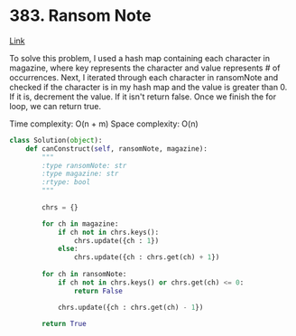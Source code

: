 # 383. Ransom Note

[Link](https://leetcode.com/problems/ransom-note/)

To solve this problem, I used a hash map containing each character in magazine, where key represents the character and value represents # of occurrences. Next, I iterated through each character in ransomNote and checked if the character is in my hash map and the value is greater than 0. If it is, decrement the value. If it isn't return false. Once we finish the for loop, we can return true. 

Time complexity: O(n + m)
Space complexity: O(n) 

```python
class Solution(object):
    def canConstruct(self, ransomNote, magazine):
        """
        :type ransomNote: str
        :type magazine: str
        :rtype: bool
        """
        
        chrs = {}

        for ch in magazine:
            if ch not in chrs.keys():
                chrs.update({ch : 1})
            else:
                chrs.update({ch : chrs.get(ch) + 1})
        
        for ch in ransomNote:
            if ch not in chrs.keys() or chrs.get(ch) <= 0:
                return False

            chrs.update({ch : chrs.get(ch) - 1})

        return True
```